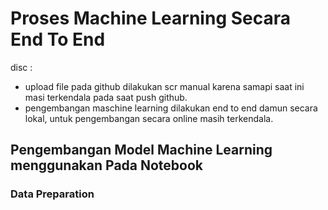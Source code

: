 # Proses Machine Learning Secara End To End


disc :
- upload file pada github dilakukan scr manual karena samapi saat ini masi terkendala pada saat push github.
- pengembangan maschine learning dilakukan end to end damun secara lokal, untuk pengembangan secara online masih terkendala.

## Pengembangan Model Machine Learning menggunakan Pada Notebook

### Data Preparation

